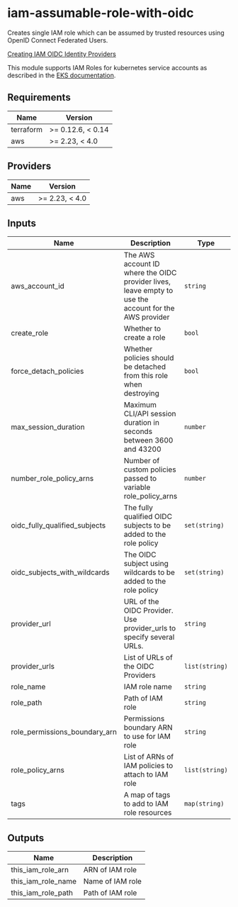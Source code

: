 # iam-assumable-role-with-oidc

Creates single IAM role which can be assumed by trusted resources using OpenID Connect Federated Users.

[Creating IAM OIDC Identity Providers](https://docs.aws.amazon.com/IAM/latest/UserGuide/id_roles_providers_create_oidc.html)

This module supports IAM Roles for kubernetes service accounts as described in the [EKS documentation](https://docs.aws.amazon.com/eks/latest/userguide/iam-roles-for-service-accounts.html). 

<!-- BEGINNING OF PRE-COMMIT-TERRAFORM DOCS HOOK -->
## Requirements

| Name | Version |
|------|---------|
| terraform | >= 0.12.6, < 0.14 |
| aws | >= 2.23, < 4.0 |

## Providers

| Name | Version |
|------|---------|
| aws | >= 2.23, < 4.0 |

## Inputs

| Name | Description | Type | Default | Required |
|------|-------------|------|---------|:--------:|
| aws\_account\_id | The AWS account ID where the OIDC provider lives, leave empty to use the account for the AWS provider | `string` | `""` | no |
| create\_role | Whether to create a role | `bool` | `false` | no |
| force\_detach\_policies | Whether policies should be detached from this role when destroying | `bool` | `false` | no |
| max\_session\_duration | Maximum CLI/API session duration in seconds between 3600 and 43200 | `number` | `3600` | no |
| number\_role\_policy\_arns | Number of custom policies passed to variable role\_policy\_arns | `number` | `0` | no |
| oidc\_fully\_qualified\_subjects | The fully qualified OIDC subjects to be added to the role policy | `set(string)` | `[]` | no |
| oidc\_subjects\_with\_wildcards | The OIDC subject using wildcards to be added to the role policy | `set(string)` | `[]` | no |
| provider\_url | URL of the OIDC Provider. Use provider\_urls to specify several URLs. | `string` | `""` | no |
| provider\_urls | List of URLs of the OIDC Providers | `list(string)` | `[]` | no |
| role\_name | IAM role name | `string` | `""` | no |
| role\_path | Path of IAM role | `string` | `"/"` | no |
| role\_permissions\_boundary\_arn | Permissions boundary ARN to use for IAM role | `string` | `""` | no |
| role\_policy\_arns | List of ARNs of IAM policies to attach to IAM role | `list(string)` | `[]` | no |
| tags | A map of tags to add to IAM role resources | `map(string)` | `{}` | no |

## Outputs

| Name | Description |
|------|-------------|
| this\_iam\_role\_arn | ARN of IAM role |
| this\_iam\_role\_name | Name of IAM role |
| this\_iam\_role\_path | Path of IAM role |

<!-- END OF PRE-COMMIT-TERRAFORM DOCS HOOK -->
